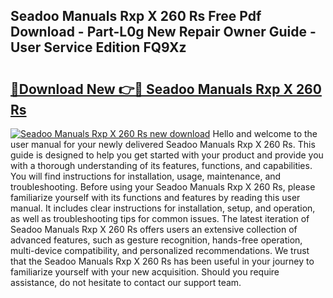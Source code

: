 ## Seadoo Manuals Rxp X 260 Rs Free Pdf Download - Part-L0g New Repair Owner Guide - User Service Edition FQ9Xz

# <h2><a href="http://bc67531.oget.top/?id=Seadoo+Manuals+Rxp+X+260+Rs">🔗Download New 👉🔴 Seadoo Manuals Rxp X 260 Rs</a></h2>

[![Seadoo Manuals Rxp X 260 Rs new download](https://i.imgur.com/5g1atiW.png)](http://bc67531.oget.top/?id=Seadoo+Manuals+Rxp+X+260+Rs)
Hello and welcome to the user manual for your newly delivered Seadoo Manuals Rxp X 260 Rs. This guide is designed to help you get started with your product and provide you with a thorough understanding of its features, functions, and capabilities. You will find instructions for installation, usage, maintenance, and troubleshooting. Before using your Seadoo Manuals Rxp X 260 Rs, please familiarize yourself with its functions and features by reading this user manual. It includes clear instructions for installation, setup, and operation, as well as troubleshooting tips for common issues. The latest iteration of Seadoo Manuals Rxp X 260 Rs offers users an extensive collection of advanced features, such as gesture recognition, hands-free operation, multi-device compatibility, and personalized recommendations. We trust that the Seadoo Manuals Rxp X 260 Rs has been useful in your journey to familiarize yourself with your new acquisition. Should you require assistance, do not hesitate to contact our support team.
